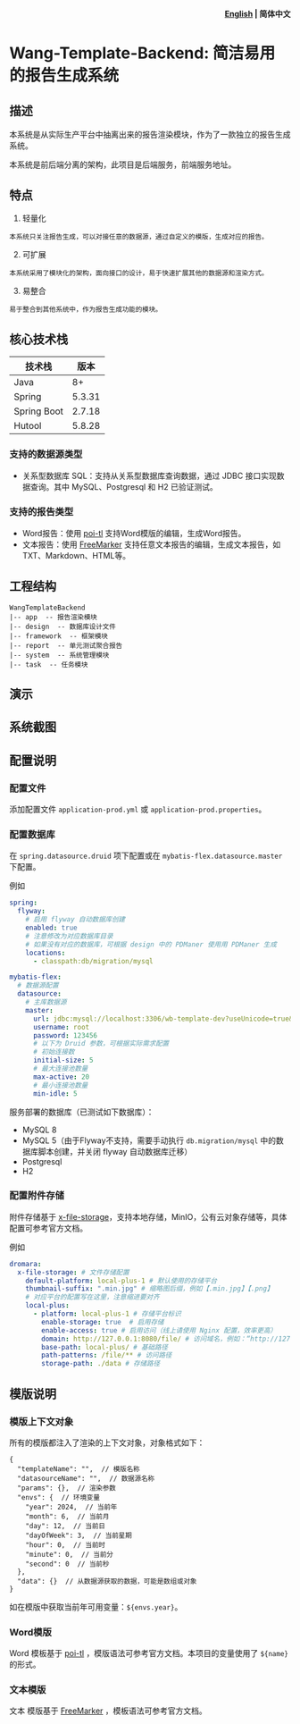 <h4 align="right"><a href="./README.md">English</a> | <strong>简体中文</strong></h4>

# Wang-Template-Backend: 简洁易用的报告生成系统

## 描述

本系统是从实际生产平台中抽离出来的报告渲染模块，作为了一款独立的报告生成系统。

本系统是前后端分离的架构，此项目是后端服务，前端服务地址。

## 特点

1. 轻量化

```
本系统只关注报告生成，可以对接任意的数据源，通过自定义的模版，生成对应的报告。
```

2. 可扩展

```
本系统采用了模块化的架构，面向接口的设计，易于快速扩展其他的数据源和渲染方式。
```

3. 易整合

```
易于整合到其他系统中，作为报告生成功能的模块。
```

## 核心技术栈

| 技术栈 | 版本 |
| ----- | ---- |
| Java | 8+ |
| Spring | 5.3.31 |
| Spring Boot | 2.7.18 |
| Hutool | 5.8.28 |

### 支持的数据源类型

- 关系型数据库 SQL：支持从关系型数据库查询数据，通过 JDBC 接口实现数据查询。其中 MySQL、Postgresql 和 H2 已验证测试。

### 支持的报告类型

- Word报告：使用 [poi-tl](https://deepoove.com/poi-tl/) 支持Word模版的编辑，生成Word报告。
- 文本报告：使用 [FreeMarker](https://freemarker.apache.org/) 支持任意文本报告的编辑，生成文本报告，如 TXT、Markdown、HTML等。

## 工程结构

```
WangTemplateBackend
|-- app  -- 报告渲染模块
|-- design  -- 数据库设计文件
|-- framework  -- 框架模块
|-- report  -- 单元测试聚合报告
|-- system  -- 系统管理模块
|-- task  -- 任务模块
```

## 演示

## 系统截图

## 配置说明

### 配置文件

添加配置文件 `application-prod.yml` 或 `application-prod.properties`。

### 配置数据库

在 `spring.datasource.druid` 项下配置或在 `mybatis-flex.datasource.master` 下配置。

例如

```yaml
spring:
  flyway:
    # 启用 flyway 自动数据库创建
    enabled: true
    # 注意修改为对应数据库目录
    # 如果没有对应的数据库，可根据 design 中的 PDManer 使用用 PDManer 生成
    locations:
      - classpath:db/migration/mysql

mybatis-flex:
  # 数据源配置
  datasource:
    # 主库数据源
    master:
      url: jdbc:mysql://localhost:3306/wb-template-dev?useUnicode=true&characterEncoding=utf8&zeroDateTimeBehavior=convertToNull&useSSL=true&serverTimezone=GMT%2B8
      username: root
      password: 123456
      # 以下为 Druid 参数，可根据实际需求配置
      # 初始连接数
      initial-size: 5
      # 最大连接池数量
      max-active: 20
      # 最小连接池数量
      min-idle: 5
```

服务部署的数据库（已测试如下数据库）：

- MySQL 8
- MySQL 5（由于Flyway不支持，需要手动执行 `db.migration/mysql` 中的数据库脚本创建，并关闭 flyway 自动数据库迁移）
- Postgresql
- H2

### 配置附件存储

附件存储基于 [x-file-storage](https://x-file-storage.xuyanwu.cn/#/)，支持本地存储，MinIO，公有云对象存储等，具体配置可参考官方文档。

例如

```yaml
dromara:
  x-file-storage: # 文件存储配置
    default-platform: local-plus-1 # 默认使用的存储平台
    thumbnail-suffix: ".min.jpg" # 缩略图后缀，例如【.min.jpg】【.png】
    # 对应平台的配置写在这里，注意缩进要对齐
    local-plus:
      - platform: local-plus-1 # 存储平台标识
        enable-storage: true  # 启用存储
        enable-access: true # 启用访问（线上请使用 Nginx 配置，效率更高）
        domain: http://127.0.0.1:8080/file/ # 访问域名，例如：“http://127.0.0.1:8030/file/”，注意后面要和 path-patterns 保持一致，“/”结尾，本地存储建议使用相对路径，方便后期更换域名
        base-path: local-plus/ # 基础路径
        path-patterns: /file/** # 访问路径
        storage-path: ./data # 存储路径
```

## 模版说明

### 模版上下文对象

所有的模版都注入了渲染的上下文对象，对象格式如下：
```json5
{
  "templateName": "",  // 模版名称
  "datasourceName": "",  // 数据源名称
  "params": {},  // 渲染参数
  "envs": {  // 环境变量
    "year": 2024,  // 当前年
    "month": 6,  // 当前月
    "day": 12,  // 当前日
    "dayOfWeek": 3,  // 当前星期
    "hour": 0,  // 当前时
    "minute": 0,  // 当前分
    "second": 0  // 当前秒
  },
  "data": {}  // 从数据源获取的数据，可能是数组或对象
}
```

如在模版中获取当前年可用变量：`${envs.year}`。

### Word模版

Word 模板基于 [poi-tl](https://deepoove.com/poi-tl/) ，模版语法可参考官方文档。本项目的变量使用了 `${name}` 的形式。

### 文本模版

文本 模版基于 [FreeMarker](https://freemarker.apache.org/) ，模板语法可参考官方文档。

